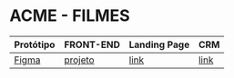 # ACME - FILMES

Protótipo | FRONT-END | Landing Page | CRM
----------|-----------|--------------|-----
[Figma][link1] | [projeto][link2] | [link][link3] | [link][link3] 


[link1]:https://www.figma.com/file/0aFchQCXOviNyNfZ9weKuq/Untitled?type=design&node-id=0%3A1&mode=design&t=9Y3F03h0dtnxfZFJ-1
[link2]: https://github.com/carolneponucenaa/Front-ACME
[link3]: https://carolneponucenaa.github.io/Front-ACME/

